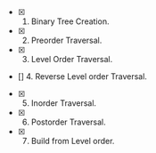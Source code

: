 - [x] 1. Binary Tree Creation.
- [x] 2. Preorder Traversal.
- [x] 3. Level Order Traversal.
- [] 4. Reverse Level order Traversal.
- [x] 5. Inorder Traversal.
- [x] 6. Postorder Traversal.
- [x] 7. Build from Level order.

